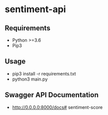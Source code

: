 # sentiment-api

## Requirements
* Python >=3.6
* Pip3
## Usage
* pip3 install -r requirements.txt
* python3 main.py

## Swagger API Documentation ##

* http://0.0.0.0:8000/docs# sentiment-score
